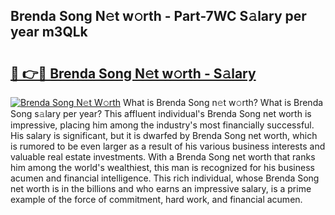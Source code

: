 ## Brenda Song N𝚎t w𝚘rth - Part-7WC S𝚊lary per year m3QLk

# <h2><a href="http://gc3b2f.nevu.top/?p=Brenda+Song">🔗 👉🔴 Brenda Song N𝚎t w𝚘rth - S𝚊lary</a></h2>

[![Brenda Song N𝚎t W𝚘rth](https://i.imgur.com/Oavwk0R.jpeg)](http://gc3b2f.nevu.top/?p=Brenda+Song)
What is Brenda Song n𝚎t w𝚘rth? What is Brenda Song s𝚊lary per year?
This affluent individual's Brenda Song net worth is impressive, placing him among the industry's most financially successful. His salary is significant, but it is dwarfed by Brenda Song net worth, which is rumored to be even larger as a result of his various business interests and valuable real estate investments. With a Brenda Song net worth that ranks him among the world's wealthiest, this man is recognized for his business acumen and financial intelligence. This rich individual, whose Brenda Song net worth is in the billions and who earns an impressive salary, is a prime example of the force of commitment, hard work, and financial acumen.
